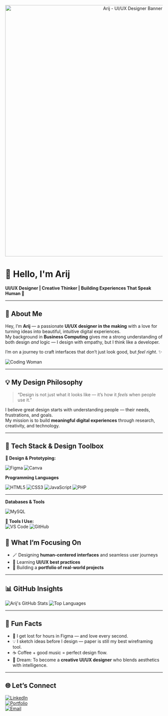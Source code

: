 <!-- 🎨 Custom Figma-Style Banner -->
<p align="center">
  <img src="https://i.ibb.co/5W8pDJg8/Capture-d-cran-2025-10-22-151726.png" alt="Arij - UI/UX Designer Banner" width="800">
</p>

# 🎨 Hello, I'm Arij  

**UI/UX Designer | Creative Thinker | Building Experiences That Speak Human 💬**

---

## 🌷 About Me  
Hey, I’m **Arij** — a passionate **UI/UX designer in the making** with a love for turning ideas into beautiful, intuitive digital experiences.  
My background in **Business Computing** gives me a strong understanding of both design *and* logic — I design with empathy, but I think like a developer.  

I’m on a journey to craft interfaces that don’t just look good, but *feel right*. ✨  

![Coding Woman](https://cdn.dribbble.com/users/1162077/screenshots/3848914/programmer_girl.gif)

---

## 💡 My Design Philosophy  
> “Design is not just what it looks like — it’s how it *feels* when people use it.”  

I believe great design starts with understanding people — their needs, frustrations, and goals.  
My mission is to build **meaningful digital experiences** through research, creativity, and technology.  

---

## 🧠 Tech Stack & Design Toolbox  

**🎨 Design & Prototyping:**  

![Figma](https://img.shields.io/badge/Figma-F24E1E?style=for-the-badge&logo=figma&logoColor=white)
![Canva](https://img.shields.io/badge/Canva-00C4CC?style=for-the-badge&logo=canva&logoColor=white)

**Programming Languages**

![HTML5](https://img.shields.io/badge/HTML5-E34F26?style=flat&logo=html5&logoColor=white)
![CSS3](https://img.shields.io/badge/CSS3-1572B6?style=flat&logo=css3&logoColor=white)
![JavaScript](https://img.shields.io/badge/JavaScript-F7DF1E?style=flat&logo=javascript&logoColor=black)
![PHP](https://img.shields.io/badge/PHP-777BB4?style=flat&logo=php&logoColor=white)

---

**Databases & Tools**

![MySQL](https://img.shields.io/badge/MySQL-4479A1?style=flat&logo=mysql&logoColor=white)



**🧩 Tools I Use:**  
![VS Code](https://img.shields.io/badge/VS%20Code-007ACC?style=for-the-badge&logo=visualstudiocode&logoColor=white)
![GitHub](https://img.shields.io/badge/GitHub-181717?style=for-the-badge&logo=github&logoColor=white) 



## 💬 What I’m Focusing On  
- 🪄 Designing **human-centered interfaces** and seamless user journeys  
- 🌈 Learning **UI/UX best practices**
- 🧩 Building a **portfolio of real-world projects**  

---

## 📊 GitHub Insights  

![Arij's GitHub Stats](https://github-readme-stats.vercel.app/api?username=arij-haj-hmida&show_icons=true&theme=tokyonight)
![Top Languages](https://github-readme-stats.vercel.app/api/top-langs/?username=arij-haj-hmida&layout=compact&theme=tokyonight)

---

## 🌈 Fun Facts  
- 🎨 I get lost for hours in Figma — and love every second.  
- 💡 I sketch ideas before I design — paper is still my best wireframing tool.  
- ☕ Coffee + good music = perfect design flow.  
- 💫 Dream: To become a **creative UI/UX designer** who blends aesthetics with intelligence.  

---

## 🌐 Let’s Connect  
[![LinkedIn](https://img.shields.io/badge/LinkedIn-0077B5?style=for-the-badge&logo=linkedin&logoColor=white)](https://linkedin.com/in/yourprofile)  
[![Portfolio](https://img.shields.io/badge/Portfolio-FF4088?style=for-the-badge&logo=vercel&logoColor=white)](https://yourportfolio.com)  
[![Email](https://img.shields.io/badge/Email-D14836?style=for-the-badge&logo=gmail&logoColor=white)](mailto:arijhajhmida54@gmail.com)

